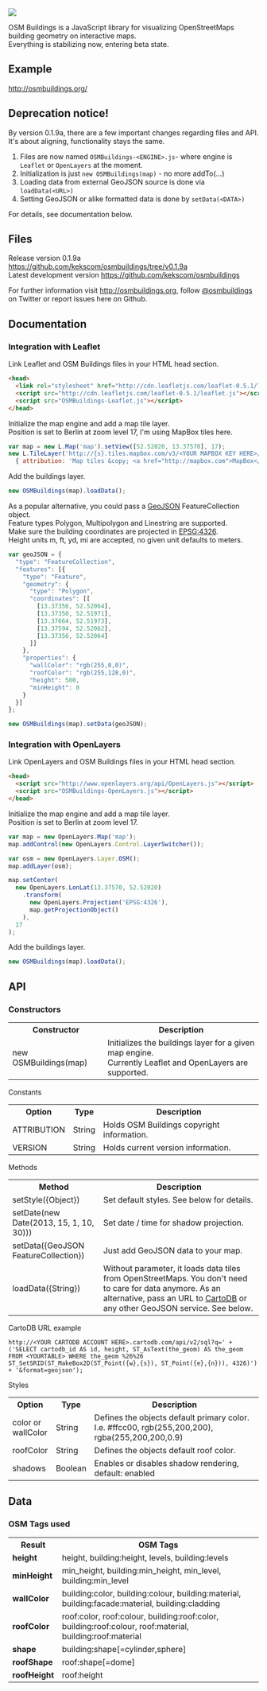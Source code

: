 <img src="http://osmbuildings.org/logo.png"/>

OSM Buildings is a JavaScript library for visualizing OpenStreetMaps building geometry on interactive maps.<br>
Everything is stabilizing now, entering beta state.


## Example

http://osmbuildings.org/


## Deprecation notice!

By version 0.1.9a, there are a few important changes regarding files and API.<br>
It's about aligning, functionality stays the same.

1. Files are now named `OSMBuildings-<ENGINE>.js`- where engine is `Leaflet` or `OpenLayers` at the moment.
2. Initialization is just `new OSMBuildings(map)` - no more addTo(...)
3. Loading data from external GeoJSON source is done via `loadData(<URL>)`
3. Setting GeoJSON or alike formatted data is done by `setData(<DATA>)`

For details, see documentation below.


## Files

Release version 0.1.9a https://github.com/kekscom/osmbuildings/tree/v0.1.9a<br>
Latest development version https://github.com/kekscom/osmbuildings

For further information visit http://osmbuildings.org, follow [@osmbuildings](https://twitter.com/osmbuildings) on Twitter or report issues here on Github.


## Documentation

### Integration with Leaflet

Link Leaflet and OSM Buildings files in your HTML head section.

~~~ html
<head>
  <link rel="stylesheet" href="http://cdn.leafletjs.com/leaflet-0.5.1/leaflet.css">
  <script src="http://cdn.leafletjs.com/leaflet-0.5.1/leaflet.js"></script>
  <script src="OSMBuildings-Leaflet.js"></script>
</head>
~~~

Initialize the map engine and add a map tile layer.<br>
Position is set to Berlin at zoom level 17, I'm using MapBox tiles here.

~~~ javascript
var map = new L.Map('map').setView([52.52020, 13.37570], 17);
new L.TileLayer('http://{s}.tiles.mapbox.com/v3/<YOUR MAPBOX KEY HERE>/{z}/{x}/{y}.png',
  { attribution: 'Map tiles &copy; <a href="http://mapbox.com">MapBox</a>', maxZoom: 17 }).addTo(map);
~~~

Add the buildings layer.

~~~ javascript
new OSMBuildings(map).loadData();
~~~

As a popular alternative, you could pass a <a href="http://www.geojson.org/geojson-spec.html">GeoJSON</a> FeatureCollection object.<br>
Feature types Polygon, Multipolygon and Linestring are supported.<br>
Make sure the building coordinates are projected in <a href="http://spatialreference.org/ref/epsg/4326/">EPSG:4326</a>.<br>
Height units m, ft, yd, mi are accepted, no given unit defaults to meters.

~~~ javascript
var geoJSON = {
  "type": "FeatureCollection",
  "features": [{
    "type": "Feature",
    "geometry": {
      "type": "Polygon",
      "coordinates": [[
        [13.37356, 52.52064],
        [13.37350, 52.51971],
        [13.37664, 52.51973],
        [13.37594, 52.52062],
        [13.37356, 52.52064]
      ]]
    },
    "properties": {
      "wallColor": "rgb(255,0,0)",
      "roofColor": "rgb(255,128,0)",
      "height": 500,
      "minHeight": 0
    }
  }]
};

new OSMBuildings(map).setData(geoJSON);
~~~


### Integration with OpenLayers

Link OpenLayers and OSM Buildings files in your HTML head section.

~~~ html
<head>
  <script src="http://www.openlayers.org/api/OpenLayers.js"></script>
  <script src="OSMBuildings-OpenLayers.js"></script>
</head>
~~~

Initialize the map engine and add a map tile layer.<br>
Position is set to Berlin at zoom level 17.

~~~ javascript
var map = new OpenLayers.Map('map');
map.addControl(new OpenLayers.Control.LayerSwitcher());

var osm = new OpenLayers.Layer.OSM();
map.addLayer(osm);

map.setCenter(
  new OpenLayers.LonLat(13.37570, 52.52020)
    .transform(
      new OpenLayers.Projection('EPSG:4326'),
      map.getProjectionObject()
    ),
  17
);
~~~

Add the buildings layer.

~~~ javascript
new OSMBuildings(map).loadData();
~~~


## API

### Constructors

<table>
<tr>
<th>Constructor</th>
<th>Description</th>
</tr>

<tr>
<td>new OSMBuildings(map)</td>
<td>Initializes the buildings layer for a given map engine.<br>
Currently Leaflet and OpenLayers are supported.</td>
</tr>
</table>

Constants

<table>
<tr>
<th>Option</th>
<th>Type</th>
<th>Description</th>
</tr>

<tr>
<td>ATTRIBUTION</td>
<td>String</td>
<td>Holds OSM Buildings copyright information.</td>
</tr>

<tr>
<td>VERSION</td>
<td>String</td>
<td>Holds current version information.</td>
</tr>
</table>

Methods

<table>
<tr>
<th>Method</th>
<th>Description</th>
</tr>

<tr>
<td>setStyle({Object})</td>
<td>Set default styles. See below for details.</td>
</tr>

<tr>
<td>setDate(new Date(2013, 15, 1, 10, 30)))</td>
<td>Set date / time for shadow projection.</td>
</tr>

<tr>
<td>setData({GeoJSON FeatureCollection})</td>
<td>Just add GeoJSON data to your map.</td>
</tr>

<tr>
<td>loadData({String})</td>
</td>
<td>Without parameter, it loads data tiles from OpenStreetMaps. You don't need to care for data anymore.
As an alternative, pass an URL to <a href="http://cartodb.com/">CartoDB</a> or any other GeoJSON service. See below.
</td>
</tr>
</table>

CartoDB URL example

~~~ url
http://<YOUR CARTODB ACCOUNT HERE>.cartodb.com/api/v2/sql?q=' + ('SELECT cartodb_id AS id, height, ST_AsText(the_geom) AS the_geom FROM <YOURTABLE> WHERE the_geom %26%26 ST_SetSRID(ST_MakeBox2D(ST_Point({w},{s}), ST_Point({e},{n})), 4326)') + '&format=geojson');
~~~


Styles

<table>
<tr>
<th>Option</th>
<th>Type</th>
<th>Description</th>
</tr>

<tr>
<td>color or <br>
wallColor</td>
<td>String</td>
<td>Defines the objects default primary color. I.e. #ffcc00, rgb(255,200,200), rgba(255,200,200,0.9)</td>
</tr>

<tr>
<td>roofColor</td>
<td>String</td>
<td>Defines the objects default roof color.</td>
</tr>

<tr>
<td>shadows</td>
<td>Boolean</td>
<td>Enables or disables shadow rendering, default: enabled</td>
</tr>
</table>


## Data

### OSM Tags used

<table>
<tr>
<th>Result</th>
<th>OSM Tags</th>
</tr>

<tr>
<td><b>height</b></td>
<td>height, building:height, levels, building:levels</td>
</tr>

<tr>
<td><b>minHeight</b></td>
<td>min_height, building:min_height, min_level, building:min_level</td>
</tr>

<tr>
<td><b>wallColor</b></td>
<td>building:color, building:colour, building:material, building:facade:material, building:cladding</td>
</tr>

<tr>
<td><b>roofColor</b></td>
<td>roof:color, roof:colour, building:roof:color, building:roof:colour, roof:material, building:roof:material</td>
</tr>

<tr>
<td><b>shape</b></td>
<td>building:shape[=cylinder,sphere]</td>
</tr>

<tr>
<td><b>roofShape</b></td>
<td>roof:shape[=dome]</td>
</tr>

<tr>
<td><b>roofHeight</b></td>
<td>roof:height</td>
</tr>
</table>
